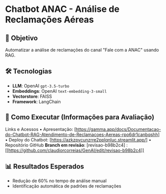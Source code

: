 # Chatbot ANAC - Análise de Reclamações Aéreas

## 📌 Objetivo
Automatizar a análise de reclamações do canal "Fale com a ANAC" usando RAG.

## 🛠 Tecnologias
- **LLM**: OpenAI `gpt-3.5-turbo`
- **Embeddings**: OpenAI `text-embedding-3-small`
- **Vectorstore**: FAISS
- **Framework**: LangChain

## 🚀 Como Executar (Informações para Avaliação)
Links e Acessos
•	Apresentação: [https://gamma.app/docs/Documentacao-do-Chatbot-RAG-Atendimento-de-Reclamacoes-Aereas-rpo6dr1canbqshh]
•	Deploy do Chatbot: [https://azkzpvcunzrre2pplqnluc.streamlit.app/]
•	Repositório GitHub **Branch em revisão**: [revisao-b98b2c4]
: [[https://github.com/claudiorcorreias/GenAI/edit/revisao-b98b2c4]]

## 📊 Resultados Esperados
- Redução de 60% no tempo de análise manual
- Identificação automática de padrões de reclamações

